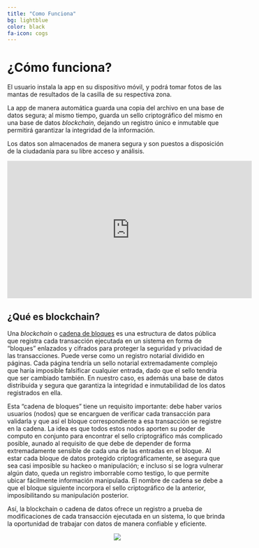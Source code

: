 ```yaml
---
title: "Como Funciona"
bg: lightblue
color: black
fa-icon: cogs
---
```


# ¿Cómo funciona?

El usuario instala la app en su dispositivo móvil, y podrá tomar fotos de las mantas de resultados de la casilla de su respectiva zona.

La app de manera automática guarda una copia del archivo en una base de datos segura; al mismo tiempo, guarda un  sello criptográfico del mismo en una base de datos *blockchain*, dejando un registro único e inmutable que permitirá garantizar la integridad de la información.

Los datos son almacenados de manera segura y son puestos a disposición de la ciudadanía para su libre acceso y análisis.

<div style="text-align:center">
 <iframe width="560" height="315" src="https://www.youtube.com/embed/VBOkfKzb5Ts?rel=0" frameborder="0" allow="autoplay; encrypted-media" allowfullscreen></iframe>
</div>

## ¿Qué es blockchain?

Una *blockchain* o [cadena de bloques](https://es.wikipedia.org/wiki/Cadena_de_bloques) es una estructura de datos pública que registra cada transacción ejecutada en un sistema en forma de “bloques” enlazados y cifrados para proteger la seguridad y privacidad de las transacciones. Puede verse como un registro notarial dividido en páginas. Cada página tendría un sello notarial extremadamente complejo que haría imposible falsificar cualquier entrada, dado que el sello tendría que ser cambiado también. En nuestro caso, es además una base de datos distribuida y segura que garantiza la integridad e inmutabilidad de los datos registrados en ella.

Esta “cadena de bloques” tiene un requisito importante: debe haber varios usuarios (nodos) que se encarguen de verificar cada transacción para validarla y que así el bloque correspondiente a esa transacción se registre en la cadena. La idea es que todos estos nodos aporten su poder de computo en conjunto para encontrar el sello criptográfico más complicado posible, aunado al requisito de que debe de depender de forma extremadamente sensible de cada una de las entradas en el bloque.  Al estar cada bloque de datos protegido criptográficamente, se asegura que sea casi imposible su hackeo o manipulación; e incluso si se logra vulnerar algún dato, queda un registro imborrable como testigo, lo que permite ubicar fácilmente información manipulada. El nombre de cadena se debe a que el bloque siguiente incorpora el sello criptográfico de la anterior, imposibilitando su manipulación posterior. 

Así, la blockchain o cadena de datos ofrece un registro a prueba de modificaciones de cada transacción ejecutada en un sistema, lo que brinda la oportunidad de trabajar con datos de manera confiable y eficiente.



<div style="text-align:center">
  <img src="http://www.oleaconsulting.com.mx/tvc/bc101.png" />
</div>


